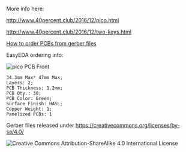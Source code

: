 More info here:

http://www.40percent.club/2016/12/pico.html

http://www.40percent.club/2016/12/two-keys.html

[How to order PCBs from gerber files](http://www.40percent.club/2017/03/ordering-pcb.html)

EasyEDA ordering info:

![pico PCB Front](pcb-front.png)


    34.3mm Max* 47mm Max;
    Layers: 2;
    PCB Thickness: 1.2mm;
    PCB Qty.: 30;
    PCB Color: Green;
    Surface Finish: HASL;
    Copper Weight: 1;
    Panelized PCBs: 1



Gerber files released under https://creativecommons.org/licenses/by-sa/4.0/

![Creative Commons Attribution-ShareAlike 4.0 International License](https://i.creativecommons.org/l/by-sa/4.0/88x31.png)
